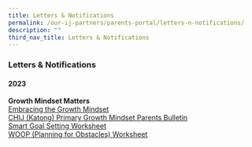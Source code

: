 ```yaml
---
title: Letters & Notifications
permalink: /our-ij-partners/parents-portal/letters-n-notifications/
description: ""
third_nav_title: Letters & Notifications
---
```

### Letters & Notifications

#### 2023
**Growth Mindset Matters**
<br>
[Embracing the Growth Mindset]()<br>
[CHIJ (Katong) Primary Growth Mindset Parents Bulletin]()<br>
[Smart Goal Setting Worksheet]()<br>
[WOOP (Planning for Obstacles) Worksheet]()